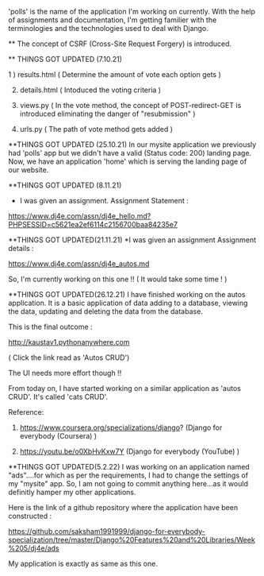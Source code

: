 'polls' is the name of the application I'm working on currently. 
With the help of assignments and documentation, I'm getting familier with the terminologies and the technologies used to deal with Django.


** The concept of CSRF (Cross-Site Request Forgery) is introduced. 

** THINGS GOT UPDATED (7.10.21)

1 ) results.html ( Determine the amount of vote each option gets )

2) details.html ( Intoduced the voting criteria )

3) views.py ( In the vote method, the concept of POST-redirect-GET is introduced eliminating the danger of "resubmission" )

4) urls.py ( The path of vote method gets added )


**THINGS GOT UPDATED (25.10.21)
In our mysite application we previously had 'polls' app but we didn't have a valid (Status code: 200) landing page. 
Now, we have an application 'home' which is serving the landing page of our website. 



**THINGS GOT UPDATED (8.11.21)
* I was given an assignment.
Assignment Statement : 

https://www.dj4e.com/assn/dj4e_hello.md?PHPSESSID=c5621ea2ef6114c2156700baa84235e7 



**THINGS GOT UPDATED(21.11.21)
*I was given an assignment
Assignment details : 

https://www.dj4e.com/assn/dj4e_autos.md

So, I'm currently working on this one !! ( It would take some time ! )

**THINGS GOT UPDATED(26.12.21)
I have finished working on the autos application.
It is a basic application of data adding to a database, viewing the data, updating and deleting the data from the database. 

This is the final outcome : 

http://kaustav1.pythonanywhere.com  

( Click the link read as 'Autos CRUD')

The UI needs more effort though !! 

From today on, I have started working on a similar application as 'autos CRUD'. It's called 'cats CRUD'. 

Reference: 

1) https://www.coursera.org/specializations/django? (Django for everybody (Coursera) )

2) https://youtu.be/o0XbHvKxw7Y (Django for everybody (YouTube) )



**THINGS GOT UPDATED(5.2.22)
I was working on an application named "ads"....for which as per the requirements, I had to change the settings of my "mysite" app. 
So, I am not going to commit anything here...as it would definitly hamper my other applications. 

Here is the link of a github repository where the application have been constructed : 

https://github.com/saksham1991999/django-for-everybody-specialization/tree/master/Django%20Features%20and%20Libraries/Week%205/dj4e/ads

My application is exactly as same as this one. 
           
 
